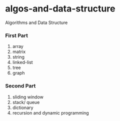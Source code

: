 # algos-and-data-structure
Algorithms and Data Structure<br>

### First Part
1. array
2. matrix
3. string
4. linked-list
5. tree
6. graph <br>

### Second Part
1. sliding window
2. stack/ queue
3. dictionary
4. recursion and dynamic programming

